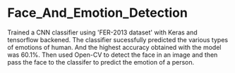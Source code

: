 # Face_And_Emotion_Detection
Trained a CNN classifier using 'FER-2013 dataset' with Keras and tensorflow backened. The classifier sucessfully predicted the various types of emotions of human. And the highest accuracy obtained with the model was 60.1%. Then used Open-CV to detect the face in an image and then pass the face to the classifer to predict the emotion of a person.
